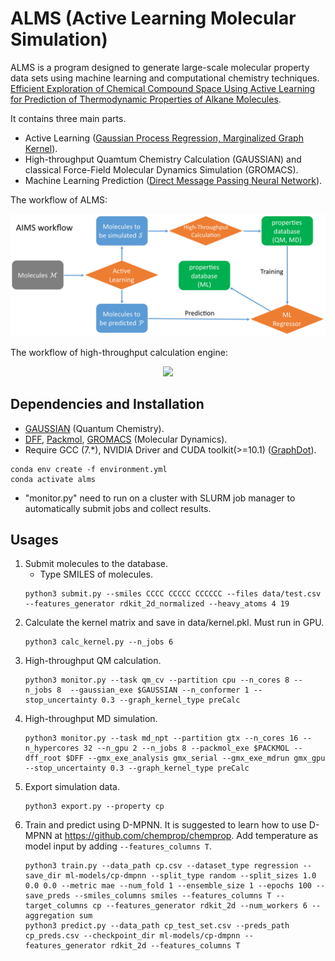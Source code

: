 # ALMS (Active Learning Molecular Simulation)
ALMS is a program designed to generate large-scale molecular property data sets using machine learning and computational chemistry techniques. [Efficient Exploration of Chemical Compound Space Using Active Learning for Prediction of Thermodynamic Properties of Alkane Molecules](https://pubs.acs.org/doi/full/10.1021/acs.jcim.3c01430).

It contains three main parts.
- Active Learning ([Gaussian Process Regression, Marginalized Graph Kernel](https://github.com/xiangyan93/Chem-Graph-Kernel-Machine)).
- High-throughput Quamtum Chemistry Calculation (GAUSSIAN) and classical Force-Field Molecular Dynamics Simulation (GROMACS).
- Machine Learning Prediction ([Direct Message Passing Neural Network](https://github.com/chemprop/chemprop)).

The workflow of ALMS:
<div align="center">
<p><img src="data/picture/ALMS.png" width="1000"/></p>
</div> 

The workflow of high-throughput calculation engine:
<div align="center">
<p><img src="data/picture/HTE.png" width="1000"/></p>
</div> 

## Dependencies and Installation
- [GAUSSIAN](https://gaussian.com/gaussian16/) (Quantum Chemistry).
- [DFF](http://www.acc-sh.com/), 
[Packmol](http://leandro.iqm.unicamp.br/m3g/packmol/home.shtml), 
[GROMACS](https://manual.gromacs.org/documentation/) (Molecular Dynamics).
- Require GCC (7.*), NVIDIA Driver and CUDA toolkit(>=10.1) ([GraphDot](https://gitlab.com/yhtang/GraphDot)).
 
```
conda env create -f environment.yml
conda activate alms
```
- "monitor.py" need to run on a cluster with SLURM job manager to automatically submit jobs and
collect results.

## Usages
1. Submit molecules to the database.
   - Type SMILES of molecules.
   ```
   python3 submit.py --smiles CCCC CCCCC CCCCCC --files data/test.csv --features_generator rdkit_2d_normalized --heavy_atoms 4 19
   ```
2. Calculate the kernel matrix and save in data/kernel.pkl. Must run in GPU.
   ```
   python3 calc_kernel.py --n_jobs 6
   ```
3. High-throughput QM calculation.
   ```
   python3 monitor.py --task qm_cv --partition cpu --n_cores 8 --n_jobs 8  --gaussian_exe $GAUSSIAN --n_conformer 1 --stop_uncertainty 0.3 --graph_kernel_type preCalc
   ```
4. High-throughput MD simulation.
   ```
   python3 monitor.py --task md_npt --partition gtx --n_cores 16 --n_hypercores 32 --n_gpu 2 --n_jobs 8 --packmol_exe $PACKMOL --dff_root $DFF --gmx_exe_analysis gmx_serial --gmx_exe_mdrun gmx_gpu --stop_uncertainty 0.3 --graph_kernel_type preCalc
   ```
5. Export simulation data.
   ```
   python3 export.py --property cp
   ```
6. Train and predict using D-MPNN.
   It is suggested to learn how to use D-MPNN at https://github.com/chemprop/chemprop. 
   Add temperature as model input by adding ```--features_columns T```.
   ```
   python3 train.py --data_path cp.csv --dataset_type regression --save_dir ml-models/cp-dmpnn --split_type random --split_sizes 1.0 0.0 0.0 --metric mae --num_fold 1 --ensemble_size 1 --epochs 100 --save_preds --smiles_columns smiles --features_columns T --target_columns cp --features_generator rdkit_2d --num_workers 6 --aggregation sum
   python3 predict.py --data_path cp_test_set.csv --preds_path cp_preds.csv --checkpoint_dir ml-models/cp-dmpnn --features_generator rdkit_2d --features_columns T
   ```
